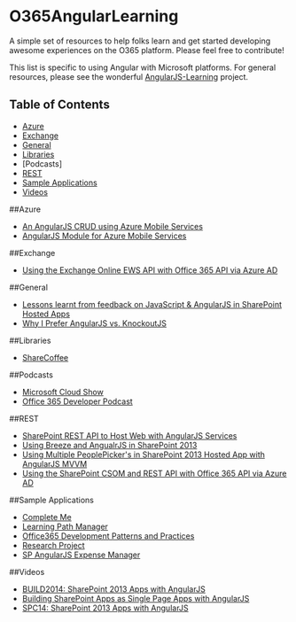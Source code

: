 O365AngularLearning
===================

A simple set of resources to help folks learn and get started developing awesome experiences on the O365 platform. Please feel free to contribute!

This list is specific to using Angular with Microsoft platforms. For general resources, please see the wonderful [AngularJS-Learning](https://github.com/jmcunningham/AngularJS-Learning) project.

## Table of Contents
* [Azure](#azure)
* [Exchange](#exchange)
* [General](#general)
* [Libraries](#libraries)
* [Podcasts]
* [REST](#rest)
* [Sample Applications](#samples)
* [Videos](#videos)  


##Azure
* [An AngularJS CRUD using Azure Mobile Services](http://michelsalib.com/2013/05/14/an-angularjs-crud-using-azure-mobile-services/)
* [AngularJS Module for Azure Mobile Services](http://azuremobileangularservices.codeplex.com/)

##Exchange
* [Using the Exchange Online EWS API with Office 365 API via Azure AD](http://www.jeremythake.com/2014/08/using-the-exchange-online-ews-api-with-office-365-api-via-azure-ad/)

##General
* [Lessons learnt from feedback on JavaScript & AngularJS in SharePoint Hosted Apps](http://www.jeremythake.com/2013/12/lessons-learnt-from-feedback-on-javascript-angularjs-in-sharepoint-hosted-apps/)
* [Why I Prefer AngularJS vs. KnockoutJS](http://www.andrewconnell.com/blog/why-i-prefer-angularjs-vs-knockoutjs)

##Libraries
* [ShareCoffee](https://github.com/ShareCoffee/ShareCoffee)

##Podcasts
* [Microsoft Cloud Show](http://www.microsoftcloudshow.com/)
* [Office 365 Developer Podcast](http://feeds.feedburner.com/Office365DeveloperPodcast)

##REST
* [SharePoint REST API to Host Web with AngularJS Services](http://www.jeremythake.com/2014/01/sharepoint-rest-api-to-host-web-with-angularjs-services/)
* [Using Breeze and AngualrJS in SharePoint 2013](http://www.andrewconnell.com/blog/using-breeze-and-angularjs-in-sharepoint-2013)
* [Using Multiple PeoplePicker's in SharePoint 2013 Hosted App with AngularJS MVVM](http://www.jeremythake.com/2014/01/using-multiple-peoplepickers-in-sharepoint-2013-hosted-app-with-angularjs-mvvm/)
* [Using the SharePoint CSOM and REST API with Office 365 API via Azure AD](http://www.jeremythake.com/2014/06/using-the-sharepoint-csom-and-rest-api-with-office-365-api-via-azure-ad/)

##Sample Applications
* [Complete Me](https://github.com/OfficeDev/Complete-Me-Code-Sample)
* [Learning Path Manager](https://github.com/OfficeDev/Learning-Path-Manager-Code-Sample)
* [Office365 Development Patterns and Practices](https://github.com/OfficeDev/PnP)
* [Research Project](https://github.com/OfficeDev/Research-Project-Code-Sample)
* [SP AngularJS Expense Manager](https://github.com/OfficeDev/SP-AngularJS-ExpenseManager-Code-Sample)

##Videos
* [BUILD2014: SharePoint 2013 Apps with AngularJS](http://channel9.msdn.com/Events/Build/2014/2-570)
* [Building SharePoint Apps as Single Page Apps with AngularJS](http://beta.pluralsight.com/courses/building-sharepoint-apps-spa-angularjs)
* [SPC14: SharePoint 2013 Apps with AngularJS](http://channel9.msdn.com/Events/SharePoint-Conference/2014/SPC408)
